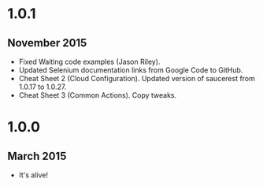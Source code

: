 # 1.0.1
## November 2015
- Fixed Waiting code examples (Jason Riley).
- Updated Selenium documentation links from Google Code to GitHub.
- Cheat Sheet 2 (Cloud Configuration). Updated version of saucerest from 1.0.17 to 1.0.27.
- Cheat Sheet 3 (Common Actions). Copy tweaks.

# 1.0.0
## March 2015
- It's alive!
